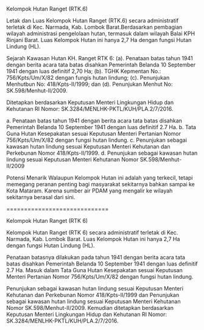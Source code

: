 Kelompok Hutan Ranget (RTK.6)

Letak dan Luas
Kelompok Hutan Ranget (RTK.6) secara administratif terletak di Kec. Narmada, Kab. Lombok Barat.Berdasarkan pembagian wilayah administrasi pengelolaan hutan, termasuk dalam wilayah Balai KPH Rinjani Barat. Luas Kelompok Hutan ini hanya 2,7 Ha dengan fungsi Hutan Lindung (HL).

Sejarah Kawasan Hutan
KH. Ranget RTK 6: (a). Penataan batas tahun 1941 dengan berita acara tata batas disahkan Pemerintah Belanda 10 September 1941 dengan luas definitif 2,70 Ha; (b). TGHK Kepmentan No.: 756/Kpts/Um/X/82 dengan fungís hutan lindung; (c). Penunjukan Menhutbun No: 418/Kpts-II/1999; dan (d). Penunjukan Menhut No: SK.598/Menhut-II/2009.

Ditetapkan berdasarkan Keputusan Menteri Lingkungan Hidup dan Kehutanan RI Nomor: SK.3284/MENLHK-PKTL/KUH/PLA.2/7/2016.

a. Penataan batas tahun 1941 dengan berita acara tata batas disahkan Pemerintah Belanda 10 September 1941 dengan luas definitif 2.7 Ha.
b. Tata Guna Hutan Kesepakatan sesuai Keputusan Menteri Pertanian Nomor 756/Kpts/Um/X/82 dengan fungsi hutan lindung.
c. Penunjukan sebagai kawasan hutan lindung sesuai Keputusan Menteri Kehutanan dan Perkebunan Nomor 418/Kpts-II/1999.
d. Penunjukan sebagai kawasan hutan lindung sesuai Keputusan Menteri Kehutanan Nomor SK.598/Menhut-II/2009

Potensi Menarik
Walaupun Kelompok Hutan ini adalah yang terkecil, tetapi memegang peranan penting bagi masyarakat sekitarnya bahkan sampai ke Kota Mataram. Karena sumber air PDAM yang mengalir ke wilayah sekitarnya berasal dari sini.



=============================


Kelompok Hutan Ranget (RTK 6)

Kelompok Hutan Ranget (RTK 6) secara administratif terletak di Kec. Narmada, Kab. Lombok Barat. Luas Kelompok Hutan ini hanya 2,7 Ha dengan fungsi Hutan Lindung (HL).

Penataan batasnya dilakukan pada tahun 1941 dengan berita acara tata batas disahkan Pemerintah Belanda 10 September 1941 dengan luas definitif 2.7 Ha. Masuk dalam Tata Guna Hutan Kesepakatan sesuai Keputusan Menteri Pertanian Nomor 756/Kpts/Um/X/82 dengan fungsi hutan lindung.

Penunjukan sebagai kawasan hutan lindung sesuai Keputusan Menteri Kehutanan dan Perkebunan Nomor 418/Kpts-II/1999 dan Penunjukan sebagai kawasan hutan lindung sesuai Keputusan Menteri Kehutanan Nomor SK.598/Menhut-II/2009. Kemudian ditetapkan berdasarkan Keputusan Menteri Lingkungan Hidup dan Kehutanan RI Nomor: SK.3284/MENLHK-PKTL/KUH/PLA.2/7/2016.